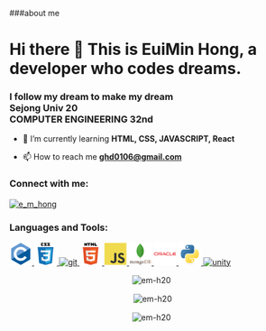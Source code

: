 ###about me
<h1 align="left">Hi there 👋 This is EuiMin Hong, a developer who codes dreams.</h1>
<h3 align="left">I follow my dream to make my dream<br/> Sejong Univ 20<br/> COMPUTER ENGINEERING 32nd<br/></h3>



- 🌱 I’m currently learning **HTML, CSS, JAVASCRIPT, React**

- 📫 How to reach me **ghd0106@gmail.com**

<h3 align="left">Connect with me:</h3>
<p align="left">
<a href="https://instagram.com/e_m_hong" target="blank"><img align="center" src="https://raw.githubusercontent.com/rahuldkjain/github-profile-readme-generator/master/src/images/icons/Social/instagram.svg" alt="e_m_hong" height="30" width="40" /></a>
</p>

<h3 align="left">Languages and Tools:</h3>
<p align="left"> <a href="https://www.cprogramming.com/" target="_blank" rel="noreferrer"> <img src="https://raw.githubusercontent.com/devicons/devicon/master/icons/c/c-original.svg" alt="c" width="40" height="40"/> </a> 
  <a href="https://www.w3schools.com/css/" target="_blank" rel="noreferrer"> <img src="https://raw.githubusercontent.com/devicons/devicon/master/icons/css3/css3-original-wordmark.svg" alt="css3" width="40" height="40"/> </a>
  <a href="https://git-scm.com/" target="_blank" rel="noreferrer"> <img src="https://www.vectorlogo.zone/logos/git-scm/git-scm-icon.svg" alt="git" width="40" height="40"/> </a> 
  <a href="https://www.w3.org/html/" target="_blank" rel="noreferrer"> <img src="https://raw.githubusercontent.com/devicons/devicon/master/icons/html5/html5-original-wordmark.svg" alt="html5" width="40" height="40"/> </a> 
  <a href="https://developer.mozilla.org/en-US/docs/Web/JavaScript" target="_blank" rel="noreferrer"> <img src="https://raw.githubusercontent.com/devicons/devicon/master/icons/javascript/javascript-original.svg" alt="javascript" width="40" height="40"/> </a> 
  <a href="https://www.mongodb.com/" target="_blank" rel="noreferrer"> <img src="https://raw.githubusercontent.com/devicons/devicon/master/icons/mongodb/mongodb-original-wordmark.svg" alt="mongodb" width="40" height="40"/> </a> 
  <a href="https://www.oracle.com/" target="_blank" rel="noreferrer"> <img src="https://raw.githubusercontent.com/devicons/devicon/master/icons/oracle/oracle-original.svg" alt="oracle" width="40" height="40"/> </a> 
  <a href="https://www.python.org" target="_blank" rel="noreferrer"> <img src="https://raw.githubusercontent.com/devicons/devicon/master/icons/python/python-original.svg" alt="python" width="40" height="40"/> </a> 
  <a href="https://unity.com/" target="_blank" rel="noreferrer"> <img src="https://www.vectorlogo.zone/logos/unity3d/unity3d-icon.svg" alt="unity" width="40" height="40"/> </a> 
</p>



<div align="center">
  <p><img align="center" src="https://github-readme-streak-stats.herokuapp.com/?user=em-h20&" alt="em-h20" /></p>
  <p>&nbsp;<img align="center" src="https://github-readme-stats.vercel.app/api?username=em-h20&show_icons=true&locale=en" alt="em-h20" /></p>  
  <p><img align="center" src="https://github-readme-stats.vercel.app/api/top-langs?username=em-h20&show_icons=true&locale=en&layout=compact" alt="em-h20" /></p>
</div>
